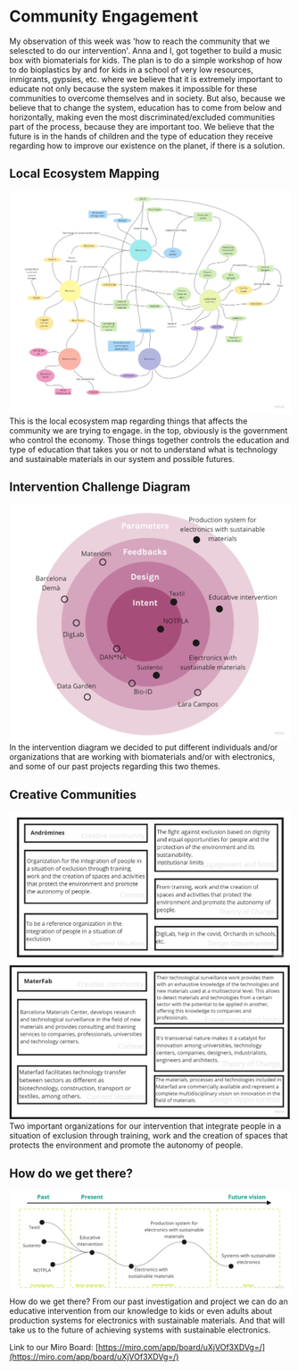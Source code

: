 
# Community Engagement

My observation of this week was 'how to reach the community that we selescted to do our intervention'. Anna and I, got together to build a music box with biomaterials for kids. The plan is to do a simple workshop of how to do bioplastics by and for kids in a school of very low resources, inmigrants, gypsies, etc. where we believe that it is extremely important to educate not only because the system makes it impossible for these communities to overcome themselves and in society. But also, because we believe that to change the system, education has to come from below and horizontally, making even the most discriminated/excluded communities part of the process, because they are important too. We believe that the future is in the hands of children and the type of education they receive regarding how to improve our existence on the planet, if there is a solution.

## Local Ecosystem Mapping
<img src= "../../images/Mapping.jpg" alt="Photo of Local Ecosystem Map">
This is the local ecosystem map regarding things that affects the community we are trying to engage. in the top, obviously is the government who control the economy. Those things together controls the education and type of education that takes you or not to understand what is technology and sustainable materials in our system and possible futures.

## Intervention Challenge Diagram
<img src= "../../images/Mapping (2).jpg" alt="Photo of Our Challenge Diagram">
In the intervention diagram we decided to put different individuals and/or organizations that are working with biomaterials and/or with electronics, and some of our past projects regarding this two themes.

## Creative Communities
<img src= "../../images/andromines.jpg" alt="Photo of Andromines Info">
<img src= "../../images/Mapping (3).jpg" alt="Photo of Materfab Info">
Two important organizations for our intervention that integrate people in a situation of exclusion through training, work and the creation of spaces that protects the environment and promote the autonomy of people.

## How do we get there?
<img src= "../../images/Mapping (1).jpg" alt="Photo of Future Vision">
How do we get there?
From our past investigation and project we can do an educative intervention from our knowledge to kids or even adults about production systems for electronics with sustainable materials. And that will take us to the future of achieving systems with sustainable electronics.

Link to our Miro Board:
[https://miro.com/app/board/uXjVOf3XDVg=/](https://miro.com/app/board/uXjVOf3XDVg=/)
